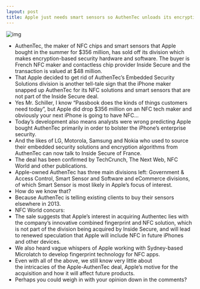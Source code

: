 ```yaml
---
layout: post
title: Apple just needs smart sensors so AuthenTec unloads its encryption biz
---
```

![img](http://media.idownloadblog.com/wp-content/uploads/2012/07/authentec-logo-0727.jpg)
* AuthenTec, the maker of NFC chips and smart sensors that Apple bought in the summer for $356 million, has sold off its division which makes encryption-based security hardware and software. The buyer is French NFC maker and contactless chip provider Inside Secure and the transaction is valued at $48 million.
* That Apple decided to get rid of AuthenTec’s Embedded Security Solutions division is another tell-tale sign that the iPhone maker snapped up AuthenTec for its NFC solutions and smart sensors that are not part of the Inside Secure deal.
* Yes Mr. Schiller, I know “Passbook does the kinds of things customers need today”, but Apple did drop $356 million on an NFC tech maker and obviously your next iPhone is going to have NFC…
* Today’s development also means analysts were wrong predicting Apple bought AuthenTec primarily in order to bolster the iPhone’s enterprise security.
* And the likes of LG, Motorola, Samsung and Nokia who used to source their embedded security solutions and encryption algorithms from AuthenTec can now talk to Inside Secure of France.
* The deal has been confirmed by TechCrunch, The Next Web, NFC World and other publications.
* Apple-owned AuthenTec has three main divisions left: Government & Access Control, Smart Sensor and Software and eCommerce divisions, of which Smart Sensor is most likely in Apple’s focus of interest.
* How do we know that?
* Because AuthenTec is telling existing clients to buy their sensors elsewhere in 2013.
* NFC World concurs:
* The sale suggests that Apple’s interest in acquiring Authentec lies with the company’s innovative combined fingerprint and NFC solution, which is not part of the division being acquired by Inside Secure, and will lead to renewed speculation that Apple will include NFC in future iPhones and other devices.
* We also heard vague whispers of Apple working with Sydney-based Microlatch to develop fingerprint technology for NFC apps.
* Even with all of the above, we still know very little about the intricacies of the Apple-AuthenTec deal, Apple’s motive for the acquisition and how it will affect future products.
* Perhaps you could weigh in with your opinion down in the comments?


